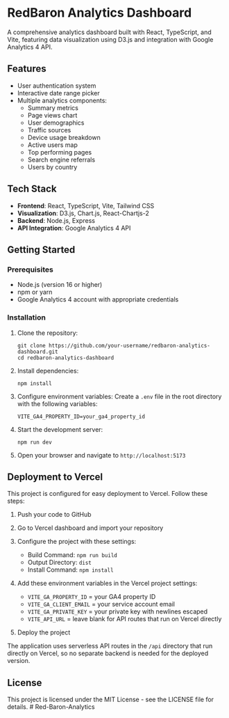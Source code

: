 # RedBaron Analytics Dashboard

A comprehensive analytics dashboard built with React, TypeScript, and Vite, featuring data visualization using D3.js and integration with Google Analytics 4 API.

## Features

- User authentication system
- Interactive date range picker
- Multiple analytics components:
  - Summary metrics
  - Page views chart
  - User demographics
  - Traffic sources
  - Device usage breakdown
  - Active users map
  - Top performing pages
  - Search engine referrals
  - Users by country

## Tech Stack

- **Frontend**: React, TypeScript, Vite, Tailwind CSS
- **Visualization**: D3.js, Chart.js, React-Chartjs-2
- **Backend**: Node.js, Express
- **API Integration**: Google Analytics 4 API

## Getting Started

### Prerequisites

- Node.js (version 16 or higher)
- npm or yarn
- Google Analytics 4 account with appropriate credentials

### Installation

1. Clone the repository:
   ```
   git clone https://github.com/your-username/redbaron-analytics-dashboard.git
   cd redbaron-analytics-dashboard
   ```

2. Install dependencies:
   ```
   npm install
   ```

3. Configure environment variables:
   Create a `.env` file in the root directory with the following variables:
   ```
   VITE_GA4_PROPERTY_ID=your_ga4_property_id
   ```

4. Start the development server:
   ```
   npm run dev
   ```

5. Open your browser and navigate to `http://localhost:5173`

## Deployment to Vercel

This project is configured for easy deployment to Vercel. Follow these steps:

1. Push your code to GitHub
2. Go to Vercel dashboard and import your repository
3. Configure the project with these settings:
   - Build Command: `npm run build`
   - Output Directory: `dist`
   - Install Command: `npm install`

4. Add these environment variables in the Vercel project settings:
   - `VITE_GA_PROPERTY_ID` = your GA4 property ID
   - `VITE_GA_CLIENT_EMAIL` = your service account email
   - `VITE_GA_PRIVATE_KEY` = your private key with newlines escaped
   - `VITE_API_URL` = leave blank for API routes that run on Vercel directly

5. Deploy the project

The application uses serverless API routes in the `/api` directory that run directly on Vercel, so no separate backend is needed for the deployed version.

## License

This project is licensed under the MIT License - see the LICENSE file for details. #   R e d - B a r o n - A n a l y t i c s 
 
 